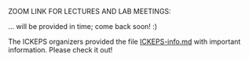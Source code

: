 ZOOM LINK FOR LECTURES AND LAB MEETINGS:

... will be provided in time; come back soon! :)


The ICKEPS organizers provided the file [ICKEPS-info.md](./ICKEPS-info.md) with important information. Please check it out!